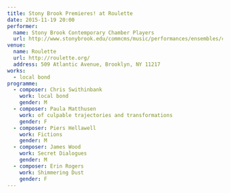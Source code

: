 ```yaml
---
title: Stony Brook Premieres! at Roulette
date: 2015-11-19 20:00
performer:
  name: Stony Brook Contemporary Chamber Players
  url: http://www.stonybrook.edu/commcms/music/performances/ensembles/ccp.shtml
venue:
  name: Roulette
  url: http://roulette.org/
  address: 509 Atlantic Avenue, Brooklyn, NY 11217
works:
  - local bond
programme:
  - composer: Chris Swithinbank
    work: local bond
    gender: M
  - composer: Paula Matthusen
    work: of culpable trajectories and transformations
    gender: F
  - composer: Piers Hellawell
    work: Fictions
    gender: M
  - composer: James Wood
    work: Secret Dialogues
    gender: M
  - composer: Erin Rogers
    work: Shimmering Dust
    gender: F
---
```


